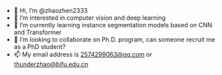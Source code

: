 - 👋 Hi, I’m @zhaozhen2333
- 👀 I’m interested in computer vision and deep learning
- 🌱 I’m currently learning instance segmentation models based on CNN and Transformer
- 💞️ I’m looking to collaborate on Ph.D. program, can someone recruit me as a PhD student?
- 📫 My email address is 2574299063@qq.com or thunderzhao@bjfu.edu.cn

<!---
zhaozhen2333/zhaozhen2333 is a ✨ special ✨ repository because its `README.md` (this file) appears on your GitHub profile.
You can click the Preview link to take a look at your changes.
--->
